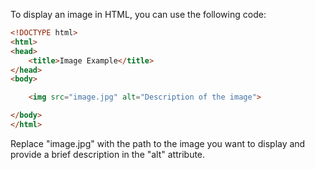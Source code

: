 To display an image in HTML, you can use the following code:

```html
<!DOCTYPE html>
<html>
<head>
    <title>Image Example</title>
</head>
<body>

    <img src="image.jpg" alt="Description of the image">

</body>
</html>
```

Replace "image.jpg" with the path to the image you want to display and provide a brief description in the "alt" attribute.
